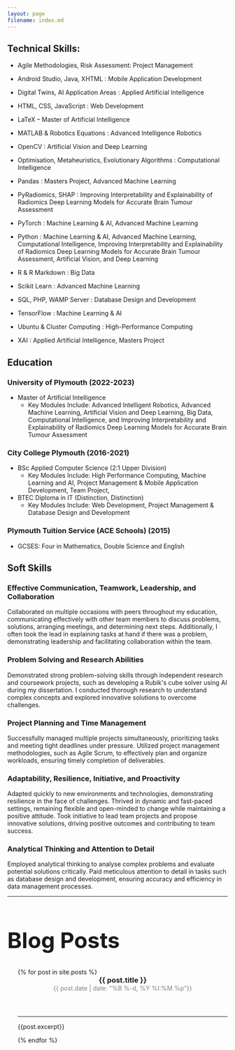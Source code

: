 ```yaml
---
layout: page
filename: index.md
---
```

## Technical Skills:
- Agile Methodologies, Risk Assessment:  Project Management
* Android Studio, Java, XHTML : Mobile Application Development
+ Digital Twins, AI Application Areas : Applied Artificial Intelligence
- HTML, CSS, JavaScript : Web Development
* LaTeX – Master of Artificial Intelligence
+ MATLAB & Robotics Equations : Advanced Intelligence Robotics
- OpenCV : Artificial Vision and Deep Learning
* Optimisation, Metaheuristics, Evolutionary Algorithms : Computational Intelligence
+ Pandas : Masters Project, Advanced Machine Learning
- PyRadiomics, SHAP : Improving Interpretability and Explainability of Radiomics Deep Learning Models for Accurate Brain Tumour Assessment
+ PyTorch : Machine Learning & AI, Advanced Machine Learning
* Python : Machine Learning & AI, Advanced Machine Learning, Computational Intelligence, Improving Interpretability and Explainability of Radiomics Deep Learning Models for Accurate Brain Tumour Assessment, Artificial Vision, and Deep Learning
- R & R Markdown : Big Data
+ Scikit Learn : Advanced Machine Learning
* SQL, PHP, WAMP Server : Database Design and Development
- TensorFlow : Machine Learning & AI
+ Ubuntu & Cluster Computing : High-Performance Computing
* XAI : Applied Artificial Intelligence, Masters Project

## Education

### University of Plymouth (2022-2023)
- Master of Artificial Intelligence
    - Key Modules Include: Advanced Intelligent Robotics, Advanced Machine Learning, Artificial Vision and Deep Learning, Big Data, Computational Intelligence, and Improving Interpretability and Explainability of Radiomics Deep Learning Models for Accurate Brain Tumour Assessment

### City College Plymouth (2016-2021)
- BSc Applied Computer Science (2:1 Upper Division)
    - Key Modules Include: High Performance Computing, Machine Learning and AI, Project Management & Mobile Application Development, Team Project,
- BTEC Diploma in IT (Distinction, Distinction)
    - Key Modules Include: Web Development, Project Management & Database Design and Development

### Plymouth Tuition Service (ACE Schools) (2015)
- GCSES: Four in Mathematics, Double Science and English 


## Soft Skills

### Effective Communication, Teamwork, Leadership, and Collaboration
Collaborated on multiple occasions with peers throughout my education, communicating effectively with other team members to discuss problems, solutions, arranging meetings, and determining next steps. Additionally, I often took the lead in explaining tasks at hand if there was a problem, demonstrating leadership and facilitating collaboration within the team.
### Problem Solving and Research Abilities
Demonstrated strong problem-solving skills through independent research and coursework projects, such as developing a Rubik's cube solver using AI during my dissertation. I conducted thorough research to understand complex concepts and explored innovative solutions to overcome challenges.
### Project Planning and Time Management
Successfully managed multiple projects simultaneously, prioritizing tasks and meeting tight deadlines under pressure. Utilized project management methodologies, such as Agile Scrum, to effectively plan and organize workloads, ensuring timely completion of deliverables.
### Adaptability, Resilience, Initiative, and Proactivity
Adapted quickly to new environments and technologies, demonstrating resilience in the face of challenges. Thrived in dynamic and fast-paced settings, remaining flexible and open-minded to change while maintaining a positive attitude. Took initiative to lead team projects and propose innovative solutions, driving positive outcomes and contributing to team success.
### Analytical Thinking and Attention to Detail
Employed analytical thinking to analyse complex problems and evaluate potential solutions critically. Paid meticulous attention to detail in tasks such as database design and development, ensuring accuracy and efficiency in data management processes.



<hr>
<h1 style="font-size:50px"> Blog Posts </h1>
<ul>
    {% for post in site.posts %}
        <header>
            <h3 style ="margin:0px; padding:0px;">{{ post.title }}</h3>
            <p style="color:#808080; margin:0px; padding:0px"><time datetime="{{ post.date | date: '%Y-%m-%d %H:%M' }}">{{ post.date | date: "%B %-d, %Y %I:%M %p"}}</time></p>
        </header>
        <hr>
        <p>{{post.excerpt}}</p>
    {% endfor %}
</ul>
